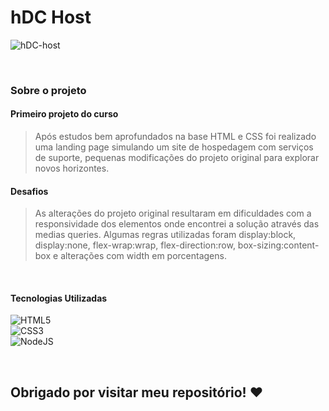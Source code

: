# hDC Host
![hDC-host](https://github.com/jo4ovittor/hDC-host/assets/107047566/58d6141f-014c-401c-8558-9f11de6703b6)

<br>

### Sobre o projeto
#### Primeiro projeto do curso
>Após estudos bem aprofundados na base HTML e CSS foi realizado uma landing page simulando um site de hospedagem com serviços de suporte, pequenas modificações do projeto original para explorar novos horizontes.
#### Desafios
>As alterações do projeto original resultaram em dificuldades com a responsividade dos elementos onde encontrei a solução através das medias queries. Algumas regras utilizadas foram display:block, display:none, flex-wrap:wrap, flex-direction:row, box-sizing:content-box e alterações com width em porcentagens.

<br>

#### Tecnologias Utilizadas
![HTML5](https://img.shields.io/badge/html5-%23E34F26.svg?style=for-the-badge&logo=html5&logoColor=white) <br>
![CSS3](https://img.shields.io/badge/css3-%231572B6.svg?style=for-the-badge&logo=css3&logoColor=white) <br>
![NodeJS](https://img.shields.io/badge/node.js-6DA55F?style=for-the-badge&logo=node.js&logoColor=white)

<br>

## Obrigado por visitar meu repositório! ❤️
